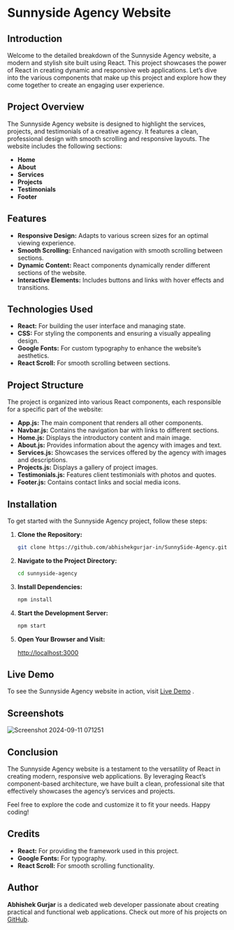 # Sunnyside Agency Website

## Introduction

Welcome to the detailed breakdown of the Sunnyside Agency website, a modern and stylish site built using React. This project showcases the power of React in creating dynamic and responsive web applications. Let’s dive into the various components that make up this project and explore how they come together to create an engaging user experience.

## Project Overview

The Sunnyside Agency website is designed to highlight the services, projects, and testimonials of a creative agency. It features a clean, professional design with smooth scrolling and responsive layouts. The website includes the following sections:

- **Home**
- **About**
- **Services**
- **Projects**
- **Testimonials**
- **Footer**

## Features

- **Responsive Design:** Adapts to various screen sizes for an optimal viewing experience.
- **Smooth Scrolling:** Enhanced navigation with smooth scrolling between sections.
- **Dynamic Content:** React components dynamically render different sections of the website.
- **Interactive Elements:** Includes buttons and links with hover effects and transitions.

## Technologies Used

- **React:** For building the user interface and managing state.
- **CSS:** For styling the components and ensuring a visually appealing design.
- **Google Fonts:** For custom typography to enhance the website’s aesthetics.
- **React Scroll:** For smooth scrolling between sections.

## Project Structure

The project is organized into various React components, each responsible for a specific part of the website:

- **App.js:** The main component that renders all other components.
- **Navbar.js:** Contains the navigation bar with links to different sections.
- **Home.js:** Displays the introductory content and main image.
- **About.js:** Provides information about the agency with images and text.
- **Services.js:** Showcases the services offered by the agency with images and descriptions.
- **Projects.js:** Displays a gallery of project images.
- **Testimonials.js:** Features client testimonials with photos and quotes.
- **Footer.js:** Contains contact links and social media icons.

## Installation

To get started with the Sunnyside Agency project, follow these steps:

1. **Clone the Repository:**

   ```bash
   git clone https://github.com/abhishekgurjar-in/SunnySide-Agency.git
   ```

2. **Navigate to the Project Directory:**

   ```bash
   cd sunnyside-agency
   ```

3. **Install Dependencies:**

   ```bash
   npm install
   ```

4. **Start the Development Server:**

   ```bash
   npm start
   ```

5. **Open Your Browser and Visit:** 

   [http://localhost:3000](http://localhost:3000)



## Live Demo

To see the Sunnyside Agency website in action, visit [Live Demo](https://sunnyside-agency-in.netlify.app) .


## Screenshots

![Screenshot 2024-09-11 071251](https://github.com/user-attachments/assets/35193a98-441a-402d-af24-26955a7c8898)


## Conclusion

The Sunnyside Agency website is a testament to the versatility of React in creating modern, responsive web applications. By leveraging React’s component-based architecture, we have built a clean, professional site that effectively showcases the agency’s services and projects.

Feel free to explore the code and customize it to fit your needs. Happy coding!

## Credits

- **React:** For providing the framework used in this project.
- **Google Fonts:** For typography.
- **React Scroll:** For smooth scrolling functionality.

## Author

**Abhishek Gurjar** is a dedicated web developer passionate about creating practical and functional web applications. Check out more of his projects on [GitHub](https://github.com/abhishekgurjar-in).


